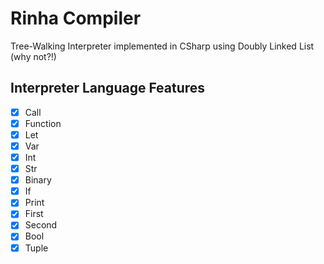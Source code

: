 # Rinha Compiler

Tree-Walking Interpreter implemented in CSharp using Doubly Linked List (why not?!)

## Interpreter Language Features

- [x] Call
- [x] Function
- [x] Let
- [x] Var
- [x] Int
- [x] Str
- [x] Binary
- [x] If
- [x] Print
- [x] First
- [x] Second
- [x] Bool
- [x] Tuple